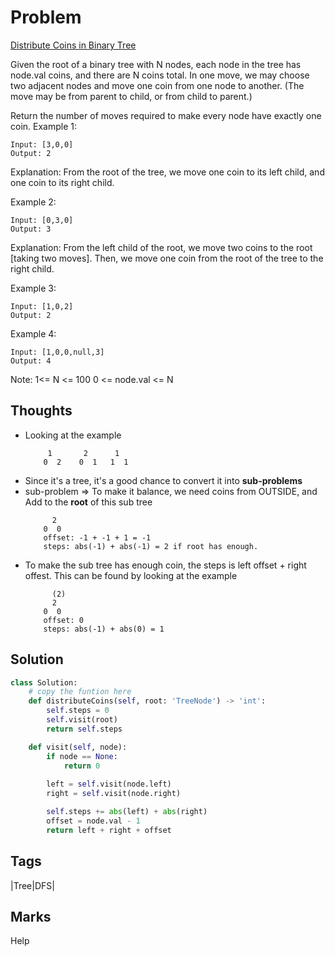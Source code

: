 # Problem
[Distribute Coins in Binary Tree](https://leetcode.com/problems/distribute-coins-in-binary-tree)

Given the root of a binary tree with N nodes, each node in the tree has node.val coins, and there are N coins total.
In one move, we may choose two adjacent nodes and move one coin from one node to another.  (The move may be from parent to child, or from child to parent.)

Return the number of moves required to make every node have exactly one coin.
Example 1:
```
Input: [3,0,0]
Output: 2
```
Explanation: From the root of the tree, we move one coin to its left child, and one coin to its right child.

Example 2:
```
Input: [0,3,0]
Output: 3
```
Explanation: From the left child of the root, we move two coins to the root [taking two moves].  Then, we move one coin from the root of the tree to the right child.

Example 3:
```
Input: [1,0,2]
Output: 2
```
Example 4:
```
Input: [1,0,0,null,3]
Output: 4
```

Note:
1<= N <= 100
0 <= node.val <= N

## Thoughts
- Looking at the example
    ```
         1       2      1
        0  2    0  1   1  1
    ```
- Since it's a tree, it's a good chance to convert it into **sub-problems**
- sub-problem => To make it balance, we need coins from OUTSIDE, and Add to the **root** of this sub tree
  ```
        2
      0  0
      offset: -1 + -1 + 1 = -1 
      steps: abs(-1) + abs(-1) = 2 if root has enough. 
  ```
- To make the sub tree has enough coin, the steps is left offset + right offest. This can be found by looking at the example 
  ```
        (2)
        2
      0  0
      offset: 0
      steps: abs(-1) + abs(0) = 1
  ```


## Solution
```python
class Solution:
    # copy the funtion here
    def distributeCoins(self, root: 'TreeNode') -> 'int':
        self.steps = 0
        self.visit(root)
        return self.steps

    def visit(self, node):
        if node == None:
            return 0
        
        left = self.visit(node.left)
        right = self.visit(node.right)

        self.steps += abs(left) + abs(right)
        offset = node.val - 1
        return left + right + offset

```

## Tags
|Tree|DFS|

## Marks
Help

[comment]: <timestamp:2019-05-26>
